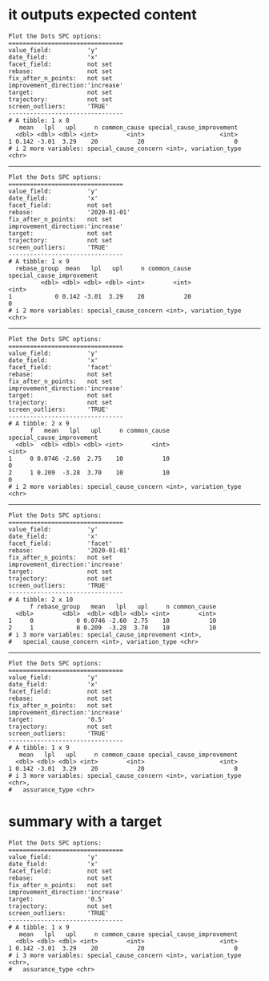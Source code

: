 # it outputs expected content

    Plot the Dots SPC options:
    ================================
    value_field:          'y'
    date_field:           'x'
    facet_field:          not set
    rebase:               not set
    fix_after_n_points:   not set
    improvement_direction:'increase'
    target:               not set
    trajectory:           not set
    screen_outliers:      'TRUE'
    --------------------------------
    # A tibble: 1 x 8
       mean   lpl   upl     n common_cause special_cause_improvement
      <dbl> <dbl> <dbl> <int>        <int>                     <int>
    1 0.142 -3.01  3.29    20           20                         0
    # i 2 more variables: special_cause_concern <int>, variation_type <chr>

---

    Plot the Dots SPC options:
    ================================
    value_field:          'y'
    date_field:           'x'
    facet_field:          not set
    rebase:               '2020-01-01'
    fix_after_n_points:   not set
    improvement_direction:'increase'
    target:               not set
    trajectory:           not set
    screen_outliers:      'TRUE'
    --------------------------------
    # A tibble: 1 x 9
      rebase_group  mean   lpl   upl     n common_cause special_cause_improvement
             <dbl> <dbl> <dbl> <dbl> <int>        <int>                     <int>
    1            0 0.142 -3.01  3.29    20           20                         0
    # i 2 more variables: special_cause_concern <int>, variation_type <chr>

---

    Plot the Dots SPC options:
    ================================
    value_field:          'y'
    date_field:           'x'
    facet_field:          'facet'
    rebase:               not set
    fix_after_n_points:   not set
    improvement_direction:'increase'
    target:               not set
    trajectory:           not set
    screen_outliers:      'TRUE'
    --------------------------------
    # A tibble: 2 x 9
          f   mean   lpl   upl     n common_cause special_cause_improvement
      <dbl>  <dbl> <dbl> <dbl> <int>        <int>                     <int>
    1     0 0.0746 -2.60  2.75    10           10                         0
    2     1 0.209  -3.28  3.70    10           10                         0
    # i 2 more variables: special_cause_concern <int>, variation_type <chr>

---

    Plot the Dots SPC options:
    ================================
    value_field:          'y'
    date_field:           'x'
    facet_field:          'facet'
    rebase:               '2020-01-01'
    fix_after_n_points:   not set
    improvement_direction:'increase'
    target:               not set
    trajectory:           not set
    screen_outliers:      'TRUE'
    --------------------------------
    # A tibble: 2 x 10
          f rebase_group   mean   lpl   upl     n common_cause
      <dbl>        <dbl>  <dbl> <dbl> <dbl> <int>        <int>
    1     0            0 0.0746 -2.60  2.75    10           10
    2     1            0 0.209  -3.28  3.70    10           10
    # i 3 more variables: special_cause_improvement <int>,
    #   special_cause_concern <int>, variation_type <chr>

---

    Plot the Dots SPC options:
    ================================
    value_field:          'y'
    date_field:           'x'
    facet_field:          not set
    rebase:               not set
    fix_after_n_points:   not set
    improvement_direction:'increase'
    target:               '0.5'
    trajectory:           not set
    screen_outliers:      'TRUE'
    --------------------------------
    # A tibble: 1 x 9
       mean   lpl   upl     n common_cause special_cause_improvement
      <dbl> <dbl> <dbl> <int>        <int>                     <int>
    1 0.142 -3.01  3.29    20           20                         0
    # i 3 more variables: special_cause_concern <int>, variation_type <chr>,
    #   assurance_type <chr>

# summary with a target

    Plot the Dots SPC options:
    ================================
    value_field:          'y'
    date_field:           'x'
    facet_field:          not set
    rebase:               not set
    fix_after_n_points:   not set
    improvement_direction:'increase'
    target:               '0.5'
    trajectory:           not set
    screen_outliers:      'TRUE'
    --------------------------------
    # A tibble: 1 x 9
       mean   lpl   upl     n common_cause special_cause_improvement
      <dbl> <dbl> <dbl> <int>        <int>                     <int>
    1 0.142 -3.01  3.29    20           20                         0
    # i 3 more variables: special_cause_concern <int>, variation_type <chr>,
    #   assurance_type <chr>

